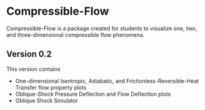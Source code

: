 # Compressible-Flow

Compressible-Flow is a package created for students to visualize one, two, and three-dimensional compressible flow phenomena.

## Version 0.2
This version contains
* One-dimensional Isentropic, Adiabatic, and Frictionless-Reversible-Heat Transfer flow property plots
* Oblique-Shock Pressure Deflection and Flow Deflection plots 
* Oblique Shock Simulator




